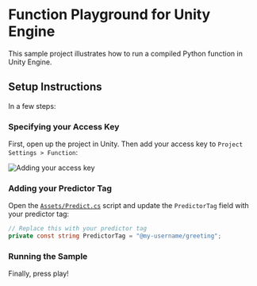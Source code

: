 # Function Playground for Unity Engine
This sample project illustrates how to run a compiled Python function in Unity Engine.

## Setup Instructions
In a few steps:

### Specifying your Access Key
First, open up the project in Unity. Then add your access key to `Project Settings > Function`:

![Adding your access key](https://raw.githubusercontent.com/fxnai/fxn3d/main/settings.gif)

### Adding your Predictor Tag
Open the [`Assets/Predict.cs`](Assets/Predict.cs) script and update the `PredictorTag` field with your predictor tag:
```cs
// Replace this with your predictor tag
private const string PredictorTag = "@my-username/greeting";
```

### Running the Sample
Finally, press play!